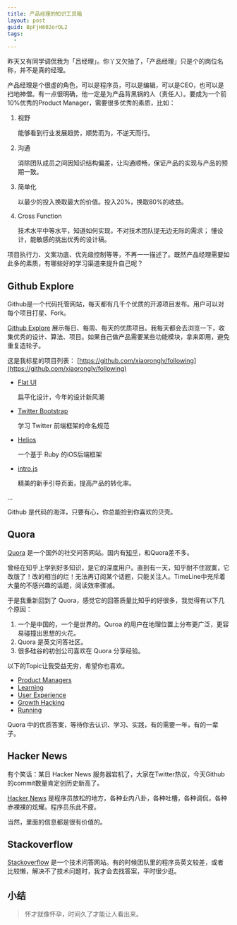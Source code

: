 ```yaml
---
title: 产品经理的知识工具箱
layout: post
guid: BpFjH602orOL2
tags:
  - 
---
```


昨天又有同学调侃我为「吕经理」。你丫又欠抽了，「产品经理」只是个的岗位名称，并不是真的经理。

产品经理是个很虚的角色，可以是程序员，可以是编辑，可以是CEO，也可以是扫地神僧。有一点很明确，他一定是为产品背黑锅的人（责任人）。要成为一个前10%优秀的Product Manager，需要很多优秀的素质，比如：

1. 视野
	
	能够看到行业发展趋势，顺势而为，不逆天而行。
	
2. 沟通

	消除团队成员之间因知识结构偏差，让沟通顺畅，保证产品的实现与产品的预期一致。

3. 简单化

	以最少的投入换取最大的价值。投入20%，换取80%的收益。
	
4. Cross Function

	技术水平中等水平，知道如何实现，不对技术团队提无边无际的需求；
	懂设计，能敏感的挑出优秀的设计稿。

项目执行力、文案功底、优先级控制等等，不再一一描述了。既然产品经理需要如此多的素质，有哪些好的学习渠道来提升自己呢？

## Github Explore

Github是一个代码托管网站，每天都有几千个优质的开源项目发布。用户可以对每个项目打星、Fork。

[Github Explore](https://github.com/explore) 展示每日、每周、每天的优质项目。我每天都会去浏览一下，收集优秀的设计、算法、项目。如果自己做产品需要某些功能模块，拿来即用，避免重复造轮子。

这是我标星的项目列表： [https://github.com/xiaoronglv/following](https://github.com/xiaoronglv/following)

* [Flat UI](https://github.com/designmodo/Flat-UI)
	
	扁平化设计，今年的设计新风潮
	
* [Twitter Bootstrap](https://github.com/twitter/bootstrap)

	学习 Twitter 前端框架的命名规范

* [Helios](https://github.com/helios-framework/helios)

	一个基于 Ruby 的iOS后端框架

* [intro.js](https://github.com/usablica/intro.js)

	精美的新手引导页面，提高产品的转化率。
	
…

Github 是代码的海洋，只要有心，你总能捡到你喜欢的贝壳。


## Quora

[Quora](http://www.quora.com) 是一个国外的社交问答网站。国内有[知乎](http://www.zhihu.com)，和Quora差不多。

曾经在知乎上学到好多知识，是它的深度用户。直到有一天，知乎耐不住寂寞，它改版了！改的相当的烂！无法再订阅某个话题，只能关注人。TimeLine中充斥着大量的不感兴趣的话题，阅读效率骤减。

于是我重新回到了 Quora，感觉它的回答质量比知乎的好很多，我觉得有以下几个原因：

1. 一个是中国的，一个是世界的。Quroa 的用户在地理位置上分布更广泛，更容易碰撞出思想的火花。
2. Quora 是英文问答社区。
3. 很多硅谷的初创公司喜欢在 Quora 分享经验。

以下的Topic让我受益无穷，希望你也喜欢。

* [Product Managers](http://www.quora.com/Product-Managers)
* [Learning](http://www.quora.com/Learning)
* [User Experience](http://www.quora.com/User-Experience)
* [Growth Hacking](http://www.quora.com/Growth-Hacking)
* [Running](http://www.quora.com/Running)

Quora 中的优质答案，等待你去认识、学习、实践，有的需要一年，有的一辈子。


## Hacker News

有个笑话：某日 Hacker News 服务器宕机了，大家在Twitter热议，今天Github的commit数量肯定创历史新高了。

[Hacker News](https://news.ycombinator.com)  是程序员放松的地方，各种业内八卦，各种吐槽，各种调侃，各种赤裸裸的炫耀。程序员乐此不疲。

当然，里面的信息都是很有价值的。


## Stackoverflow

[Stackoverflow](http://stackoverflow.com) 是一个技术问答网站。有的时候团队里的程序员英文较差，或者比较懒，解决不了技术问题时，我才会去找答案，平时很少逛。


## 小结

> 怀才就像怀孕，时间久了才能让人看出来。
